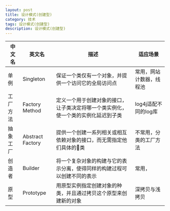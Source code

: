 ```yaml
---
layout: post
title: 设计模式(创建型)
category: 技术
tags: 设计模式(创建型)
description: 设计模式(创建型)
---
```



| 中文名 | 英文名 | 描述 | 适应场景 |
| --- | --- | --- | --- |
| 单例 | Singleton | 保证一个类仅有一个对象，并提供一个访问它的全局访问点 | 常用，网站计数器，线程池 |
| 工厂方法 | Factory Method | 定义一个用于创建对象的接口，让子类决定将哪一个类实例化，使一个类的实例化延迟到子类 | log4j适配不同的log库 |
| 抽象工厂 | Abstract Factory| 提供一个创建一系列相关或相互依赖对象的接口，而无需指定他们具体的类 | 不常用，分类的工厂方法 |
| 创造者  | Builder | 将一个复杂对象的构建与它的表示分离，使得同样的构建过程可以创建不同的表示 | 常用， |
| 原型     | Prototype | 用原型实例指定创建对象的种类，并且通过拷贝这个原型来创建新的对象 |  深拷贝与浅拷贝|
